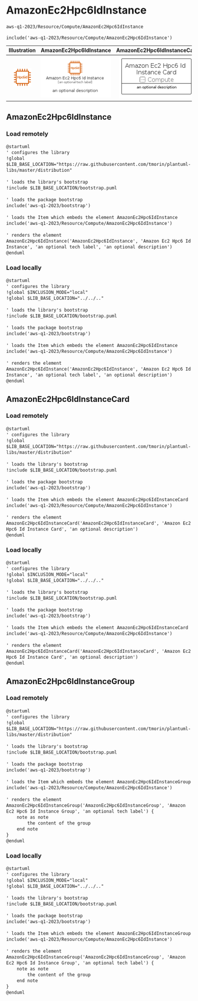 # AmazonEc2Hpc6IdInstance


```text
aws-q1-2023/Resource/Compute/AmazonEc2Hpc6IdInstance
```

```text
include('aws-q1-2023/Resource/Compute/AmazonEc2Hpc6IdInstance')
```



| Illustration | AmazonEc2Hpc6IdInstance | AmazonEc2Hpc6IdInstanceCard | AmazonEc2Hpc6IdInstanceGroup |
| :---: | :---: | :---: | :---: |
| ![illustration for Illustration](../../../aws-q1-2023/Resource/Compute/AmazonEc2Hpc6IdInstance.png) | ![illustration for AmazonEc2Hpc6IdInstance](../../../aws-q1-2023/Resource/Compute/AmazonEc2Hpc6IdInstance.Local.png) | ![illustration for AmazonEc2Hpc6IdInstanceCard](../../../aws-q1-2023/Resource/Compute/AmazonEc2Hpc6IdInstanceCard.Local.png) | ![illustration for AmazonEc2Hpc6IdInstanceGroup](../../../aws-q1-2023/Resource/Compute/AmazonEc2Hpc6IdInstanceGroup.Local.png) |




## AmazonEc2Hpc6IdInstance

### Load remotely
```plantuml
@startuml
' configures the library
!global $LIB_BASE_LOCATION="https://raw.githubusercontent.com/tmorin/plantuml-libs/master/distribution"

' loads the library's bootstrap
!include $LIB_BASE_LOCATION/bootstrap.puml

' loads the package bootstrap
include('aws-q1-2023/bootstrap')

' loads the Item which embeds the element AmazonEc2Hpc6IdInstance
include('aws-q1-2023/Resource/Compute/AmazonEc2Hpc6IdInstance')

' renders the element
AmazonEc2Hpc6IdInstance('AmazonEc2Hpc6IdInstance', 'Amazon Ec2 Hpc6 Id Instance', 'an optional tech label', 'an optional description')
@enduml
```

### Load locally
```plantuml
@startuml
' configures the library
!global $INCLUSION_MODE="local"
!global $LIB_BASE_LOCATION="../../.."

' loads the library's bootstrap
!include $LIB_BASE_LOCATION/bootstrap.puml

' loads the package bootstrap
include('aws-q1-2023/bootstrap')

' loads the Item which embeds the element AmazonEc2Hpc6IdInstance
include('aws-q1-2023/Resource/Compute/AmazonEc2Hpc6IdInstance')

' renders the element
AmazonEc2Hpc6IdInstance('AmazonEc2Hpc6IdInstance', 'Amazon Ec2 Hpc6 Id Instance', 'an optional tech label', 'an optional description')
@enduml
```

## AmazonEc2Hpc6IdInstanceCard

### Load remotely
```plantuml
@startuml
' configures the library
!global $LIB_BASE_LOCATION="https://raw.githubusercontent.com/tmorin/plantuml-libs/master/distribution"

' loads the library's bootstrap
!include $LIB_BASE_LOCATION/bootstrap.puml

' loads the package bootstrap
include('aws-q1-2023/bootstrap')

' loads the Item which embeds the element AmazonEc2Hpc6IdInstanceCard
include('aws-q1-2023/Resource/Compute/AmazonEc2Hpc6IdInstance')

' renders the element
AmazonEc2Hpc6IdInstanceCard('AmazonEc2Hpc6IdInstanceCard', 'Amazon Ec2 Hpc6 Id Instance Card', 'an optional description')
@enduml
```

### Load locally
```plantuml
@startuml
' configures the library
!global $INCLUSION_MODE="local"
!global $LIB_BASE_LOCATION="../../.."

' loads the library's bootstrap
!include $LIB_BASE_LOCATION/bootstrap.puml

' loads the package bootstrap
include('aws-q1-2023/bootstrap')

' loads the Item which embeds the element AmazonEc2Hpc6IdInstanceCard
include('aws-q1-2023/Resource/Compute/AmazonEc2Hpc6IdInstance')

' renders the element
AmazonEc2Hpc6IdInstanceCard('AmazonEc2Hpc6IdInstanceCard', 'Amazon Ec2 Hpc6 Id Instance Card', 'an optional description')
@enduml
```

## AmazonEc2Hpc6IdInstanceGroup

### Load remotely
```plantuml
@startuml
' configures the library
!global $LIB_BASE_LOCATION="https://raw.githubusercontent.com/tmorin/plantuml-libs/master/distribution"

' loads the library's bootstrap
!include $LIB_BASE_LOCATION/bootstrap.puml

' loads the package bootstrap
include('aws-q1-2023/bootstrap')

' loads the Item which embeds the element AmazonEc2Hpc6IdInstanceGroup
include('aws-q1-2023/Resource/Compute/AmazonEc2Hpc6IdInstance')

' renders the element
AmazonEc2Hpc6IdInstanceGroup('AmazonEc2Hpc6IdInstanceGroup', 'Amazon Ec2 Hpc6 Id Instance Group', 'an optional tech label') {
    note as note
        the content of the group
    end note
}
@enduml
```

### Load locally
```plantuml
@startuml
' configures the library
!global $INCLUSION_MODE="local"
!global $LIB_BASE_LOCATION="../../.."

' loads the library's bootstrap
!include $LIB_BASE_LOCATION/bootstrap.puml

' loads the package bootstrap
include('aws-q1-2023/bootstrap')

' loads the Item which embeds the element AmazonEc2Hpc6IdInstanceGroup
include('aws-q1-2023/Resource/Compute/AmazonEc2Hpc6IdInstance')

' renders the element
AmazonEc2Hpc6IdInstanceGroup('AmazonEc2Hpc6IdInstanceGroup', 'Amazon Ec2 Hpc6 Id Instance Group', 'an optional tech label') {
    note as note
        the content of the group
    end note
}
@enduml
```

